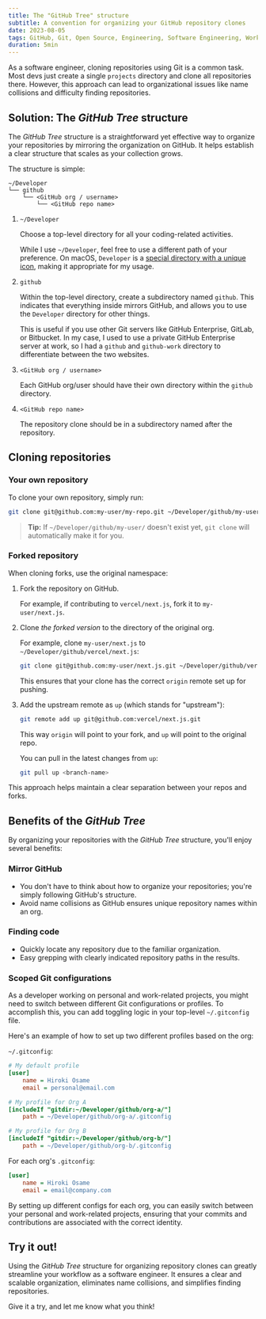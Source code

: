 ```yaml
---
title: The "GitHub Tree" structure
subtitle: A convention for organizing your GitHub repository clones
date: 2023-08-05
tags: GitHub, Git, Open Source, Engineering, Software Engineering, Workflow, Organization, Productivity
duration: 5min
---
```


As a software engineer, cloning repositories using Git is a common task. Most devs just create a single `projects` directory and clone all repositories there. However, this approach can lead to organizational issues like name collisions and difficulty finding repositories.

## Solution: The _GitHub Tree_ structure

The _GitHub Tree_ structure is a straightforward yet effective way to organize your repositories by mirroring the organization on GitHub. It helps establish a clear structure that scales as your collection grows.

The structure is simple:

```tree
~/Developer
└── github
    └── <GitHub org / username>
        └── <GitHub repo name>
```

1. `~/Developer`

	Choose a top-level directory for all your coding-related activities.
	
	While I use `~/Developer`, feel free to use a different path of your preference. On macOS, `Developer` is a [special directory with a unique icon](https://weblog.antranigv.am/posts/2023/02/hardcoded-folder-icons-in-macos/), making it appropriate for my usage.


2. `github`

	Within the top-level directory, create a subdirectory named `github`. This indicates that everything inside mirrors GitHub, and allows you to use the `Developer` directory for other things.

	This is useful if you use other Git servers like GitHub Enterprise, GitLab, or Bitbucket. In my case, I used to use a private GitHub Enterprise server at work, so I had a `github` and `github-work` directory to differentiate between the two websites.

3. `<GitHub org / username>`

	Each GitHub org/user should have their own directory within the `github` directory.

4. `<GitHub repo name>`

	The repository clone should be in a subdirectory named after the repository.

## Cloning repositories

### Your own repository

To clone your own repository, simply run:

<TerminalWindow>

```sh
git clone git@github.com:my-user/my-repo.git ~/Developer/github/my-user/my-repo
```
</TerminalWindow>

> **Tip:** If `~/Developer/github/my-user/` doesn't exist yet, `git clone` will automatically make it for you.


### Forked repository

When cloning forks, use the original namespace:

1. Fork the repository on GitHub.

	For example, if contributing to `vercel/next.js`, fork it to `my-user/next.js`.

2. Clone _the forked version_ to the directory of the original org.

	For example, clone `my-user/next.js` to `~/Developer/github/vercel/next.js`:

	<TerminalWindow>

	```sh
	git clone git@github.com:my-user/next.js.git ~/Developer/github/vercel/next.js
	```
	</TerminalWindow>


	This ensures that your clone has the correct `origin` remote set up for pushing.

3. Add the upstream remote as `up` (which stands for "upstream"):

	<TerminalWindow>

	```sh
	git remote add up git@github.com:vercel/next.js.git
	```
	</TerminalWindow>

	This way `origin` will point to your fork, and `up` will point to the original repo.
	
	You can pull in the latest changes from `up`:

	<TerminalWindow>

	```sh
	git pull up <branch-name>
	```
	</TerminalWindow>

This approach helps maintain a clear separation between your repos and forks.

## Benefits of the _GitHub Tree_

By organizing your repositories with the _GitHub Tree_ structure, you'll enjoy several benefits:

### Mirror GitHub

- You don't have to think about how to organize your repositories; you're simply following GitHub's structure.
- Avoid name collisions as GitHub ensures unique repository names within an org.

### Finding code

- Quickly locate any repository due to the familiar organization.
- Easy grepping with clearly indicated repository paths in the results.

### Scoped Git configurations

As a developer working on personal and work-related projects, you might need to switch between different Git configurations or profiles. To accomplish this, you can add toggling logic in your top-level `~/.gitconfig` file.

Here's an example of how to set up two different profiles based on the org:

`~/.gitconfig`:
```ini
# My default profile
[user]
	name = Hiroki Osame
	email = personal@email.com

# My profile for Org A
[includeIf "gitdir:~/Developer/github/org-a/"]
	path = ~/Developer/github/org-a/.gitconfig

# My profile for Org B
[includeIf "gitdir:~/Developer/github/org-b/"]
	path = ~/Developer/github/org-b/.gitconfig
```

For each org's `.gitconfig`:

```ini
[user]
	name = Hiroki Osame
	email = email@company.com
```

By setting up different configs for each org, you can easily switch between your personal and work-related projects, ensuring that your commits and contributions are associated with the correct identity.

## Try it out!

Using the _GitHub Tree_ structure for organizing repository clones can greatly streamline your workflow as a software engineer. It ensures a clear and scalable organization, eliminates name collisions, and simplifies finding repositories.

Give it a try, and let me know what you think!

